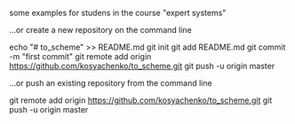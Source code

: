 some examples for studens in the course "expert systems"


…or create a new repository on the command line

echo "# to_scheme" >> README.md
git init
git add README.md
git commit -m "first commit"
git remote add origin https://github.com/kosyachenko/to_scheme.git
git push -u origin master

…or push an existing repository from the command line

git remote add origin https://github.com/kosyachenko/to_scheme.git
git push -u origin master


